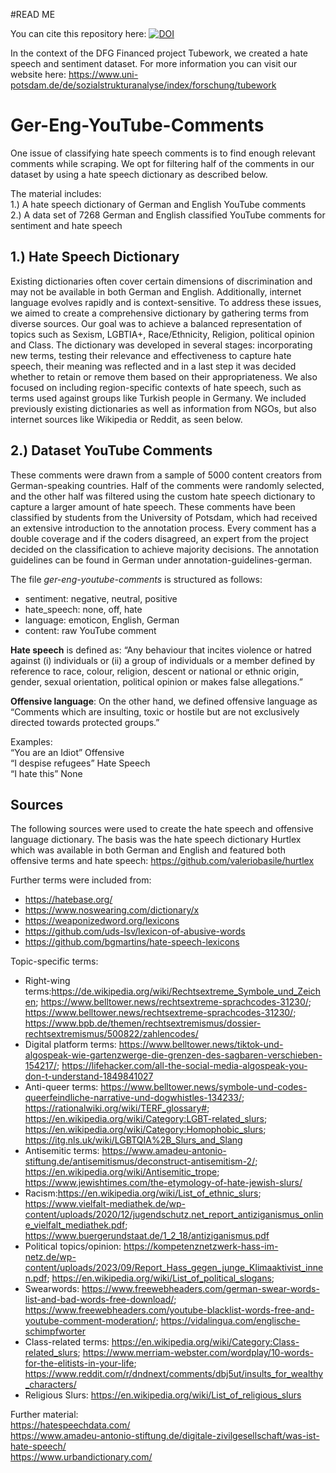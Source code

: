 #READ ME

You can cite this repository here:  [![DOI](https://zenodo.org/badge/DOI/10.5281/zenodo.13741193.svg)](https://doi.org/10.5281/zenodo.13741193)

In the context of the DFG Financed project Tubework, we created a hate speech and sentiment dataset. For more information you can visit our website here: https://www.uni-potsdam.de/de/sozialstrukturanalyse/index/forschung/tubework
  

# Ger-Eng-YouTube-Comments

One issue of classifying hate speech comments is to find enough relevant comments while scraping. We opt for filtering half of the comments in our dataset by using a hate speech dictionary as described below. 

The material includes: <br>
1.) A hate speech dictionary of German and English YouTube comments <br>
2.) A data set of 7268 German and English classified YouTube comments for sentiment and hate speech <br>

## 1.) Hate Speech Dictionary

Existing dictionaries often cover certain dimensions of discrimination and may not be available in both German and English. Additionally, internet language evolves rapidly and is context-sensitive. To address these issues, we aimed to create a comprehensive dictionary by gathering terms from diverse sources. Our goal was to achieve a balanced representation of topics such as Sexism, LGBTIA+, Race/Ethnicity, Religion, political opinion and Class. The dictionary was developed in several stages: incorporating new terms, testing their relevance and effectiveness to capture hate speech, their meaning was reflected and in a last step it was decided whether to retain or remove them based on their appropriateness. We also focused on including region-specific contexts of hate speech, such as terms used against groups like Turkish people in Germany. We included previously existing dictionaries as well as information from NGOs, but also internet sources like Wikipedia or Reddit, as seen below.

##  2.) Dataset YouTube Comments

These comments were drawn from a sample of 5000 content creators from German-speaking countries. Half of the comments were randomly selected, and the other half was filtered using the custom hate speech dictionary to capture a larger amount of hate speech. These comments have been classified by students from the University of Potsdam, which had received an extensive introduction to the annotation process. Every comment has a double coverage and if the coders disagreed, an expert from the project decided on the classification to achieve majority decisions. The annotation guidelines can be found in German under annotation-guidelines-german.

The file *ger-eng-youtube-comments* is structured as follows:
- sentiment: negative, neutral, positive
- hate_speech: none, off, hate
- language: emoticon, English, German
- content: raw YouTube comment

**Hate speech** is defined as: “Any behaviour that incites violence or hatred against (i) individuals or (ii) a group of individuals or a member defined by reference to race, colour, religion, descent or national or ethnic origin,  gender, sexual orientation, political opinion or makes false allegations.”

**Offensive language**: 
On the other hand, we defined offensive language as “Comments which are insulting, toxic or hostile but are not exclusively directed towards protected groups.” 

Examples: <br>
“You are an Idiot” Offensive <br>
“I despise refugees” Hate Speech <br>
“I hate this” None <br>

##  Sources 
The following sources were used to create the hate speech and offensive language dictionary. The basis was the hate speech dictionary Hurtlex which was available in both German and English and featured both offensive terms and hate speech:
https://github.com/valeriobasile/hurtlex 

Further terms were included from:
 - https://hatebase.org/
 - https://www.noswearing.com/dictionary/x
 - https://weaponizedword.org/lexicons 
 - https://github.com/uds-lsv/lexicon-of-abusive-words 
 - https://github.com/bgmartins/hate-speech-lexicons

Topic-specific terms: <br>
- Right-wing terms:https://de.wikipedia.org/wiki/Rechtsextreme_Symbole_und_Zeichen; https://www.belltower.news/rechtsextreme-sprachcodes-31230/; https://www.belltower.news/rechtsextreme-sprachcodes-31230/; https://www.bpb.de/themen/rechtsextremismus/dossier-rechtsextremismus/500822/zahlencodes/
- Digital platform terms: https://www.belltower.news/tiktok-und-algospeak-wie-gartenzwerge-die-grenzen-des-sagbaren-verschieben-154217/; https://lifehacker.com/all-the-social-media-algospeak-you-don-t-understand-1849841027
- Anti-queer terms: https://www.belltower.news/symbole-und-codes-queerfeindliche-narrative-und-dogwhistles-134233/; https://rationalwiki.org/wiki/TERF_glossary#; https://en.wikipedia.org/wiki/Category:LGBT-related_slurs; https://en.wikipedia.org/wiki/Category:Homophobic_slurs; https://itg.nls.uk/wiki/LGBTQIA%2B_Slurs_and_Slang 
- Antisemitic terms: https://www.amadeu-antonio-stiftung.de/antisemitismus/deconstruct-antisemitism-2/; https://en.wikipedia.org/wiki/Antisemitic_trope; https://www.jewishtimes.com/the-etymology-of-hate-jewish-slurs/ 
- Racism:https://en.wikipedia.org/wiki/List_of_ethnic_slurs; https://www.vielfalt-mediathek.de/wp-content/uploads/2020/12/jugendschutz.net_report_antiziganismus_online_vielfalt_mediathek.pdf; https://www.buergerundstaat.de/1_2_18/antiziganismus.pdf
- Political topics/opinion: https://kompetenznetzwerk-hass-im-netz.de/wp-content/uploads/2023/09/Report_Hass_gegen_junge_Klimaaktivist_innen.pdf; https://en.wikipedia.org/wiki/List_of_political_slogans;
- Swearwords: https://www.freewebheaders.com/german-swear-words-list-and-bad-words-free-download/; https://www.freewebheaders.com/youtube-blacklist-words-free-and-youtube-comment-moderation/; https://vidalingua.com/englische-schimpfworter
- Class-related terms: https://en.wikipedia.org/wiki/Category:Class-related_slurs; https://www.merriam-webster.com/wordplay/10-words-for-the-elitists-in-your-life; https://www.reddit.com/r/dndnext/comments/dbj5ut/insults_for_wealthy_characters/
- Religious Slurs: https://en.wikipedia.org/wiki/List_of_religious_slurs 


Further material: <br>
https://hatespeechdata.com/ <br>
https://www.amadeu-antonio-stiftung.de/digitale-zivilgesellschaft/was-ist-hate-speech/ <br>
https://www.urbandictionary.com/ <br>





